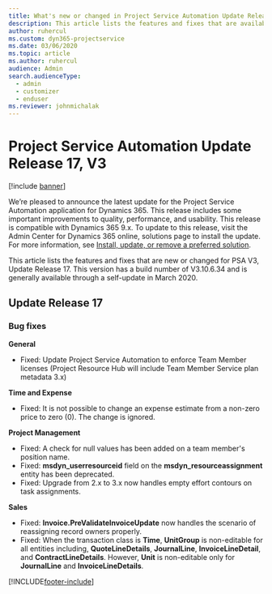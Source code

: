 ```yaml
---
title: What's new or changed in Project Service Automation Update Release 17, V3
description: This article lists the features and fixes that are available in Project Service Automation Update Release 17, V3.
author: ruhercul
ms.custom: dyn365-projectservice
ms.date: 03/06/2020
ms.topic: article
ms.author: ruhercul
audience: Admin
search.audienceType: 
  - admin
  - customizer
  - enduser
ms.reviewer: johnmichalak
---
```



# Project Service Automation Update Release 17, V3

[!include [banner](../includes/psa-now-project-operations.md)]

We’re pleased to announce the latest update for the Project Service Automation application for Dynamics 365. This release includes some important improvements to quality, performance, and usability.  This release is compatible with Dynamics 365 9.x. To update to this release, visit the Admin Center for Dynamics 365 online, solutions page to install the update. For more information, see [Install, update, or remove a preferred solution](/power-platform/admin/install-remove-preferred-solution).

This article lists the features and fixes that are new or changed for PSA V3, Update Release 17. This version has a build number of V3.10.6.34 and is generally available through a self-update in March 2020.


## Update Release 17

### Bug fixes

**General**

- Fixed: Update Project Service Automation to enforce Team Member licenses (Project Resource Hub will include Team Member Service plan metadata 3.x)
 
**Time and Expense**

- Fixed: It is not possible to change an expense estimate from a non-zero price to zero (0). The change is ignored.

**Project Management**

- Fixed: A check for null values has been added on a team member's position name.
- Fixed: **msdyn_userresourceid** field on the **msdyn_resourceassignment** entity has been deprecated.
- Fixed: Upgrade from 2.x to 3.x now handles empty effort contours on task assignments.

**Sales**

- Fixed: **Invoice.PreValidateInvoiceUpdate** now handles the scenario of reassigning record owners properly.
- Fixed: When the transaction class is **Time**, **UnitGroup** is non-editable for all entities including, **QuoteLineDetails**, **JournalLine**, **InvoiceLineDetail**, and **ContractLineDetails**. However, **Unit** is non-editable only for **JournalLine** and **InvoiceLineDetails**.




[!INCLUDE[footer-include](../includes/footer-banner.md)]
